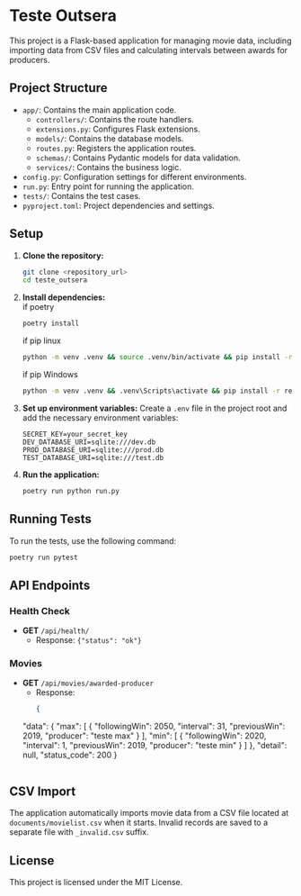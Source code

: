 
# Teste Outsera

This project is a Flask-based application for managing movie data, including importing data from CSV files and calculating intervals between awards for producers.

## Project Structure

- `app/`: Contains the main application code.
  - `controllers/`: Contains the route handlers.
  - `extensions.py`: Configures Flask extensions.
  - `models/`: Contains the database models.
  - `routes.py`: Registers the application routes.
  - `schemas/`: Contains Pydantic models for data validation.
  - `services/`: Contains the business logic.
- `config.py`: Configuration settings for different environments.
- `run.py`: Entry point for running the application.
- `tests/`: Contains the test cases.
- `pyproject.toml`: Project dependencies and settings.

## Setup

1. **Clone the repository:**
   ```bash
   git clone <repository_url>
   cd teste_outsera
   ```

2. **Install dependencies:**
   <br>if poetry
   ```bash
   poetry install
   ```
   
   if pip linux
    ```bash
   python -m venv .venv && source .venv/bin/activate && pip install -r requirements.txt
   ```
   if pip Windows
      ```bash
   python -m venv .venv && .venv\Scripts\activate && pip install -r requirements.txt
   ```

3. **Set up environment variables:**
   Create a `.env` file in the project root and add the necessary environment variables:
   ```env
   SECRET_KEY=your_secret_key
   DEV_DATABASE_URI=sqlite:///dev.db
   PROD_DATABASE_URI=sqlite:///prod.db
   TEST_DATABASE_URI=sqlite:///test.db
   ```

4. **Run the application:**
   ```bash
   poetry run python run.py
   ```

## Running Tests

To run the tests, use the following command:
```bash
poetry run pytest
```

## API Endpoints

### Health Check

- **GET** `/api/health/`
  - Response: `{"status": "ok"}`

### Movies

- **GET** `/api/movies/awarded-producer`
  - Response: 
    ```json
    {
  "data": {
    "max": [
      {
        "followingWin": 2050,
        "interval": 31,
        "previousWin": 2019,
        "producer": "teste max"
      }
    ],
    "min": [
      {
        "followingWin": 2020,
        "interval": 1,
        "previousWin": 2019,
        "producer": "teste min"
      }
    ]
  },
  "detail": null,
  "status_code": 200
}
    ```

## CSV Import

The application automatically imports movie data from a CSV file located at `documents/movielist.csv` when it starts. Invalid records are saved to a separate file with `_invalid.csv` suffix.

## License

This project is licensed under the MIT License.
